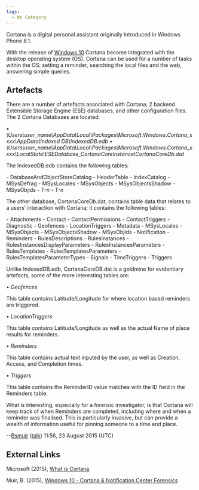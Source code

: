 ```yaml
---
tags:
  - No Category
---
```

Cortana is a digital personal assistant originally introduced in Windows
Phone 8.1.

With the release of [Windows 10](windows_10.md) Cortana become
integrated with the desktop operating system (OS). Cortana can be used
for a number of tasks within the OS; setting a reminder, searching the
local files and the web, answering simple queries.

## Artefacts

There are a number of artefacts associated with Cortana; 2 backend
Extensible Storage Engine (ESE) databases, and other configuration
files. The 2 Cortana Databases are located:

•
*\Users\user_name\AppData\Local\Packages\Microsoft.Windows.Cortana_xxxx\AppData\Indexed
DB\IndexedDB.edb* •
*\Users\user_name\AppData\Local\Packages\Microsoft.Windows.Cortana_xxxx\LocalState\ESEDatabase_CortanaCoreInstance\CortanaCoreDb.dat*

The IndexedDB.edb contains the following tables:

\- DatabaseAndObjectStoreCatalog - HeaderTable - IndexCatalog -
MSysDefrag - MSysLocales - MSysObjects - MSysObjectsShadow -
MSysObjids - T-*n* - T-*n*

The other database, CortanaCoreDb.dat, contains table data that relates
to a users’ interaction with Cortana; it contains the following tables:

\- Attachments - Contact - ContactPermissions - ContactTriggers -
Diagnostic - Geofences - LocationTriggers - Metadata - MSysLocales -
MSysObjects - MSysObjectsShadow - MSysObjids - Notification -
Reminders - RulesDescriptions - RulesInstances -
RulesInstancesDisplayParameters - RulesInstancesParameters -
RulesTemplates - RulesTemplatesParameters -
RulesTemplatesParameterTypes - Signals - TimeTriggers - Triggers

Unlike IndexedDB.edb, CortanaCoreDB.dat is a goldmine for evidentiary
artefacts, some of the more interesting tables are:

• *Geofences*

This table contains Latitude/Longitude for where location based
reminders are triggered.

• *LocationTriggers*

This table contains Latitude/Longitude as well as the actual Name of
place results for reminders.

• *Reminders*

This table contains actual text inputed by the user, as well as
Creation, Access, and Completion times.

• *Triggers*

This table contains the ReminderID value matches with the ID field in
the Reminders table.

What is interesting, especially for a forensic investigator, is that
Cortana will keep track of when Reminders are completed, including where
and when a reminder was finalised. This is particularly invasive, but
can provide a wealth of information useful for pinning someone to a time
and place.

--[Bsmuir](user:bsmuir.md) ([talk](User_talk:Bsmuir "wikilink"))
11:56, 23 August 2015 (UTC)

## External Links

Microsoft (2015), [What is
Cortana](http://windows.microsoft.com/en-us/windows-10/getstarted-what-is-cortana)

Muir, B. (2015), [Windows 10 - Cortana & Notification Center
Forensics](http://bsmuir.kinja.com/windows-10-cortana-notification-center-forenics-1724511442)